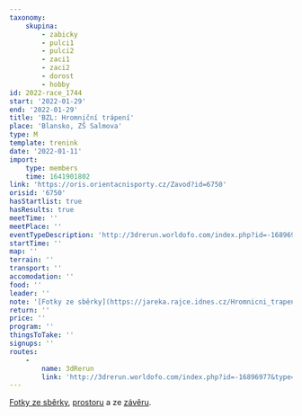 ```yaml
---
taxonomy:
    skupina:
        - zabicky
        - pulci1
        - pulci2
        - zaci1
        - zaci2
        - dorost
        - hobby
id: 2022-race_1744
start: '2022-01-29'
end: '2022-01-29'
title: 'BZL: Hromniční trápení'
place: 'Blansko, ZŠ Salmova'
type: M
template: trenink
date: '2022-01-11'
import:
    type: members
    time: 1641901802
link: 'https://oris.orientacnisporty.cz/Zavod?id=6750'
orisid: '6750'
hasStartlist: true
hasResults: true
meetTime: ''
meetPlace: ''
eventTypeDescription: 'http://3drerun.worldofo.com/index.php?id=-16896977&type=info'
startTime: ''
map: ''
terrain: ''
transport: ''
accomodation: ''
food: ''
leader: ''
note: '[Fotky ze sběrky](https://jareka.rajce.idnes.cz/Hromnicni_trapeni_2022/), [prostoru](https://jareka.rajce.idnes.cz/HT2022_fota_z_prostoru/) a ze [závěru](https://jareka.rajce.idnes.cz/HT2022_fota_ze_zaveru/).'
return: ''
price: ''
program: ''
thingsToTake: ''
signups: ''
routes:
    -
        name: 3dRerun
        link: 'http://3drerun.worldofo.com/index.php?id=-16896977&type=info'
---
```


[Fotky ze sběrky](https://jareka.rajce.idnes.cz/Hromnicni_trapeni_2022/), [prostoru](https://jareka.rajce.idnes.cz/HT2022_fota_z_prostoru/) a ze [závěru](https://jareka.rajce.idnes.cz/HT2022_fota_ze_zaveru/).
